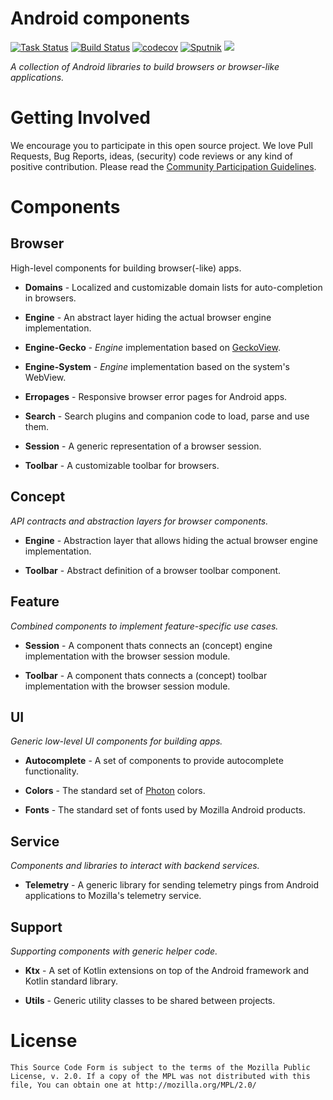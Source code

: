 # Android components

[![Task Status](https://github.taskcluster.net/v1/repository/mozilla-mobile/android-components/master/badge.svg)](https://github.taskcluster.net/v1/repository/mozilla-mobile/android-components/master/latest)
[![Build Status](https://travis-ci.org/mozilla-mobile/android-components.svg?branch=master)](https://travis-ci.org/mozilla-mobile/android-components)
[![codecov](https://codecov.io/gh/mozilla-mobile/android-components/branch/master/graph/badge.svg)](https://codecov.io/gh/mozilla-mobile/android-components)
[![Sputnik](https://sputnik.ci/conf/badge)](https://sputnik.ci/app#/builds/mozilla-mobile/android-components)
![](https://api.bintray.com/packages/pocmo/Mozilla-Mobile/errorpages/images/download.svg)

_A collection of Android libraries to build browsers or browser-like applications._

# Getting Involved

We encourage you to participate in this open source project. We love Pull Requests, Bug Reports, ideas, (security) code reviews or any kind of positive contribution. Please read the [Community Participation Guidelines](https://www.mozilla.org/en-US/about/governance/policies/participation/).

# Components

## Browser

High-level components for building browser(-like) apps.

* **Domains** - Localized and customizable domain lists for auto-completion in browsers.

* **Engine** - An abstract layer hiding the actual browser engine implementation.

* **Engine-Gecko** - *Engine* implementation based on [GeckoView](https://wiki.mozilla.org/Mobile/GeckoView).

* **Engine-System** - *Engine* implementation based on the system's WebView.

* **Erropages** - Responsive browser error pages for Android apps.

* **Search** - Search plugins and companion code to load, parse and use them.

* **Session** - A generic representation of a browser session.

* **Toolbar** - A customizable toolbar for browsers.

## Concept

_API contracts and abstraction layers for browser components._

* **Engine** - Abstraction layer that allows hiding the actual browser engine implementation.

* **Toolbar** - Abstract definition of a browser toolbar component.

## Feature

_Combined components to implement feature-specific use cases._

* **Session** - A component thats connects an (concept) engine implementation with the browser session module.

* **Toolbar** - A component thats connects a (concept) toolbar implementation with the browser session module.

## UI

_Generic low-level UI components for building apps._

* **Autocomplete** - A set of components to provide autocomplete functionality.

* **Colors** - The standard set of [Photon](https://design.firefox.com/photon/) colors.

* **Fonts** - The standard set of fonts used by Mozilla Android products.

## Service

_Components and libraries to interact with backend services._

* **Telemetry** - A generic library for sending telemetry pings from Android applications to Mozilla's telemetry service.

## Support

_Supporting components with generic helper code._

* **Ktx** - A set of Kotlin extensions on top of the Android framework and Kotlin standard library.

* **Utils** - Generic utility classes to be shared between projects.

# License

    This Source Code Form is subject to the terms of the Mozilla Public
    License, v. 2.0. If a copy of the MPL was not distributed with this
    file, You can obtain one at http://mozilla.org/MPL/2.0/

